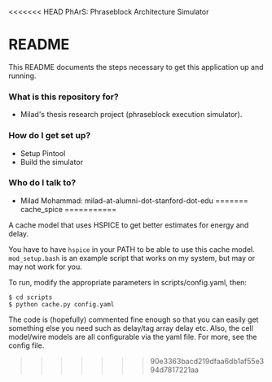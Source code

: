 <<<<<<< HEAD
PhArS: Phraseblock Architecture Simulator

# README #

This README documents the steps necessary to get this application up and running.

### What is this repository for? ###

* Milad's thesis research project (phraseblock execution simulator).

### How do I get set up? ###

* Setup Pintool
* Build the simulator

### Who do I talk to? ###

* Milad Mohammad: milad-at-alumni-dot-stanford-dot-edu
=======
cache_spice
===========

A cache model that uses HSPICE to get better estimates for energy and delay.

You have to have `hspice` in your PATH to be able to use this cache model. `mod_setup.bash` is an example script that works on my system, but may or may not work for you.

To run, modify the appropriate parameters in scripts/config.yaml, then:

```
$ cd scripts
$ python cache.py config.yaml
```

The code is (hopefully) commented fine enough so that you can easily get something else you need such as delay/tag array delay etc. Also, the cell model/wire models are all configurable via the yaml file. For more, see the config file.
>>>>>>> 90e3363bacd219dfaa6db1af55e394d7817221aa
